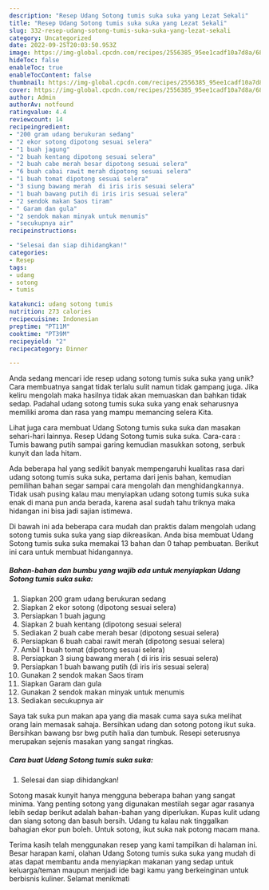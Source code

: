 ```yaml
---
description: "Resep Udang Sotong tumis suka suka yang Lezat Sekali"
title: "Resep Udang Sotong tumis suka suka yang Lezat Sekali"
slug: 332-resep-udang-sotong-tumis-suka-suka-yang-lezat-sekali
category: Uncategorized
date: 2022-09-25T20:03:50.953Z
image: https://img-global.cpcdn.com/recipes/2556385_95ee1cadf10a7d8a/680x482cq70/udang-sotong-tumis-suka-suka-foto-resep-utama.jpg
hideToc: false
enableToc: true
enableTocContent: false
thumbnail: https://img-global.cpcdn.com/recipes/2556385_95ee1cadf10a7d8a/680x482cq70/udang-sotong-tumis-suka-suka-foto-resep-utama.jpg
cover: https://img-global.cpcdn.com/recipes/2556385_95ee1cadf10a7d8a/680x482cq70/udang-sotong-tumis-suka-suka-foto-resep-utama.jpg
author: Admin
authorAv: notfound
ratingvalue: 4.4
reviewcount: 14
recipeingredient:
- "200 gram udang berukuran sedang"
- "2 ekor sotong dipotong sesuai selera"
- "1 buah jagung"
- "2 buah kentang dipotong sesuai selera"
- "2 buah cabe merah besar dipotong sesuai selera"
- "6 buah cabai rawit merah dipotong sesuai selera"
- "1 buah tomat dipotong sesuai selera"
- "3 siung bawang merah  di iris iris sesuai selera"
- "1 buah bawang putih di iris iris sesuai selera"
- "2 sendok makan Saos tiram"
- " Garam dan gula"
- "2 sendok makan minyak untuk menumis"
- "secukupnya air"
recipeinstructions:

- "Selesai dan siap dihidangkan!"
categories:
- Resep
tags:
- udang
- sotong
- tumis

katakunci: udang sotong tumis 
nutrition: 273 calories
recipecuisine: Indonesian
preptime: "PT11M"
cooktime: "PT39M"
recipeyield: "2"
recipecategory: Dinner

---
```





Anda sedang mencari ide resep udang sotong tumis suka suka yang unik? Cara membuatnya sangat tidak terlalu sulit namun tidak gampang juga. Jika keliru mengolah maka hasilnya tidak akan memuaskan dan bahkan tidak sedap. Padahal udang sotong tumis suka suka yang enak seharusnya memiliki aroma dan rasa yang mampu memancing selera Kita.





Lihat juga cara membuat Udang Sotong tumis suka suka dan masakan sehari-hari lainnya. Resep Udang Sotong tumis suka suka. Cara-cara : Tumis bawang putih sampai garing kemudian masukkan sotong, serbuk kunyit dan lada hitam.

Ada beberapa hal yang sedikit banyak mempengaruhi kualitas rasa dari udang sotong tumis suka suka, pertama dari jenis bahan, kemudian pemilihan bahan segar sampai cara mengolah dan menghidangkannya. Tidak usah pusing kalau mau menyiapkan udang sotong tumis suka suka enak di mana pun anda berada, karena asal sudah tahu triknya maka hidangan ini bisa jadi sajian istimewa.






Di bawah ini ada beberapa cara mudah dan praktis dalam mengolah udang sotong tumis suka suka yang siap dikreasikan. Anda bisa membuat Udang Sotong tumis suka suka memakai 13 bahan dan 0 tahap pembuatan. Berikut ini cara untuk membuat hidangannya.

<!--inarticleads1-->

##### Bahan-bahan dan bumbu yang wajib ada untuk menyiapkan Udang Sotong tumis suka suka:

1. Siapkan 200 gram udang berukuran sedang
1. Siapkan 2 ekor sotong (dipotong sesuai selera)
1. Persiapkan 1 buah jagung
1. Siapkan 2 buah kentang (dipotong sesuai selera)
1. Sediakan 2 buah cabe merah besar (dipotong sesuai selera)
1. Persiapkan 6 buah cabai rawit merah (dipotong sesuai selera)
1. Ambil 1 buah tomat (dipotong sesuai selera)
1. Persiapkan 3 siung bawang merah ( di iris iris sesuai selera)
1. Persiapkan 1 buah bawang putih (di iris iris sesuai selera)
1. Gunakan 2 sendok makan Saos tiram
1. Siapkan  Garam dan gula
1. Gunakan 2 sendok makan minyak untuk menumis
1. Sediakan secukupnya air


Saya tak suka pun makan apa yang dia masak cuma saya suka melihat orang lain memasak sahaja. Bersihkan udang dan sotong potong ikut suka. Bersihkan bawang bsr bwg putih halia dan tumbuk. Resepi seterusnya merupakan sejenis masakan yang sangat ringkas. 

<!--inarticleads2-->

##### Cara buat Udang Sotong tumis suka suka:


1. Selesai dan siap dihidangkan!

Sotong masak kunyit hanya mengguna beberapa bahan yang sangat minima. Yang penting sotong yang digunakan mestilah segar agar rasanya lebih sedap berikut adalah bahan-bahan yang diperlukan. Kupas kulit udang dan siang sotong dan basuh bersih. Udang tu kalau nak tinggalkan bahagian ekor pun boleh. Untuk sotong, ikut suka nak potong macam mana. 

Terima kasih telah menggunakan resep yang kami tampilkan di halaman ini. Besar harapan kami, olahan Udang Sotong tumis suka suka yang mudah di atas dapat membantu anda menyiapkan makanan yang sedap untuk keluarga/teman maupun menjadi ide bagi kamu yang berkeinginan untuk berbisnis kuliner. Selamat menikmati
